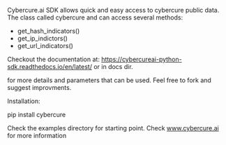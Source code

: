 Cybercure.ai SDK allows quick and easy access to cybercure public data.
The class called cybercure and can access several methods:

* get_hash_indicators()
* get_ip_indictors()
* get_url_indicators()

Checkout the documentation at:
https://cybercureai-python-sdk.readthedocs.io/en/latest/
or in docs dir.

for more details and parameters that can be used.
Feel free to fork and suggest improvments.

Installation:

pip install cybercure

Check the examples directory for starting point.
Check www.cybercure.ai for more information

